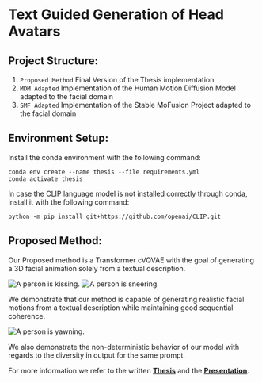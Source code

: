 # Text Guided Generation of Head Avatars

## Project Structure:

1. ``Proposed Method`` Final Version of the Thesis implementation
2. ``MDM Adapted`` Implementation of the Human Motion Diffusion Model adapted to the facial domain
3. ``SMF Adapted`` Implementation of the Stable MoFusion Project adapted to the facial domain

## Environment Setup:

Install the conda environment with the following command:
```
conda env create --name thesis --file requirements.yml
conda activate thesis
```
In case the CLIP language model is not installed correctly through conda, install it with the following command:
```
python -m pip install git+https://github.com/openai/CLIP.git
```

## Proposed Method:
Our Proposed method is a Transformer cVQVAE with the goal of generating a 3D facial animation solely from a textual description.

![A person is kissing.](https://github.com/ChristophHoell/masterthesis_public/assets/kissing.gif)
![A person is sneering.](https://github.com/ChristophHoell/masterthesis_public/assets/sneering.gif)

We demonstrate that our method is capable of generating realistic facial motions from a textual description while maintaining good sequential coherence.


![A person is yawning.](https://github.com/ChristophHoell/masterthesis_public/assets/yawning_diversity.gif)

We also demonstrate the non-deterministic behavior of our model with regards to the diversity in output for the same prompt.

For more information we refer to the written [**Thesis**](./assets/Thesis.pdf) and the [**Presentation**](./assets/Presentation.pptx).